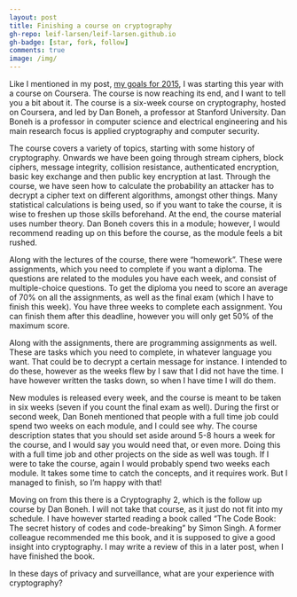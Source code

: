 ```yaml
---
layout: post
title: Finishing a course on cryptography
gh-repo: leif-larsen/leif-larsen.github.io
gh-badge: [star, fork, follow]
comments: true
image: /img/
---
```

    
    
Like I mentioned in my post, [my goals for 2015](http://leiflarsen.org/2014/goals-2015 "My goals for 2015"), I was starting this year with a course on Coursera. The course is now reaching its end, and I want to tell you a bit about it. The course is a six-week course on cryptography, hosted on Coursera, and led by Dan Boneh, a professor at Stanford University. Dan Boneh is a professor in computer science and electrical engineering and his main research focus is applied cryptography and computer security.

The course covers a variety of topics, starting with some history of cryptography. Onwards we have been going through stream ciphers, block ciphers, message integrity, collision resistance, authenticated encryption, basic key exchange and then public key encryption at last. Through the course, we have seen how to calculate the probability an attacker has to decrypt a cipher text on different algorithms, amongst other things. Many statistical calculations is being used, so if you want to take the course, it is wise to freshen up those skills beforehand. At the end, the course material uses number theory. Dan Boneh covers this in a module; however, I would recommend reading up on this before the course, as the module feels a bit rushed.

Along with the lectures of the course, there were “homework”. These were assignments, which you need to complete if you want a diploma. The questions are related to the modules you have each week, and consist of multiple-choice questions. To get the diploma you need to score an average of 70% on all the assignments, as well as the final exam (which I have to finish this week). You have three weeks to complete each assignment. You can finish them after this deadline, however you will only get 50% of the maximum score.

Along with the assignments, there are programming assignments as well. These are tasks which you need to complete, in whatever language you want. That could be to decrypt a certain message for instance. I intended to do these, however as the weeks flew by I saw that I did not have the time. I have however written the tasks down, so when I have time I will do them.

New modules is released every week, and the course is meant to be taken in six weeks (seven if you count the final exam as well). During the first or second week, Dan Boneh mentioned that people with a full time job could spend two weeks on each module, and I could see why. The course description states that you should set aside around 5-8 hours a week for the course, and I would say you would need that, or even more. Doing this with a full time job and other projects on the side as well was tough. If I were to take the course, again I would probably spend two weeks each module. It takes some time to catch the concepts, and it requires work. But I managed to finish, so I’m happy with that!

Moving on from this there is a Cryptography 2, which is the follow up course by Dan Boneh. I will not take that course, as it just do not fit into my schedule. I have however started reading a book called “The Code Book: The secret history of codes and code-breaking” by Simon Singh. A former colleague recommended me this book, and it is supposed to give a good insight into cryptography. I may write a review of this in a later post, when I have finished the book.

In these days of privacy and surveillance, what are your experience with cryptography?


